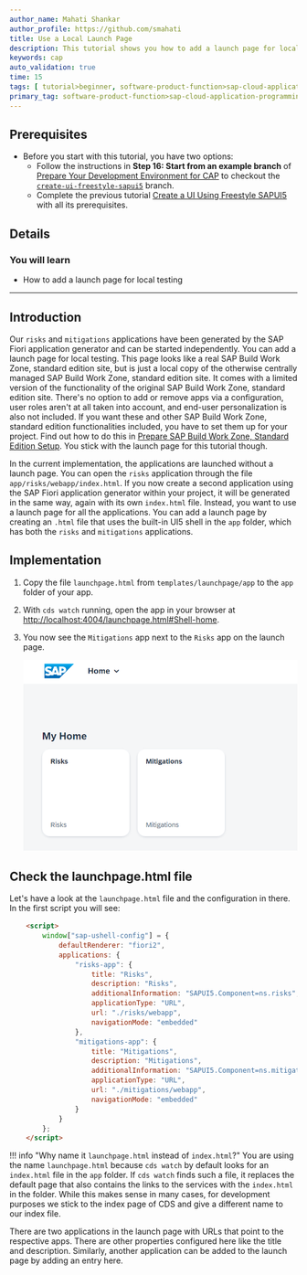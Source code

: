 ```yaml
---
author_name: Mahati Shankar
author_profile: https://github.com/smahati
title: Use a Local Launch Page
description: This tutorial shows you how to add a launch page for local testing.
keywords: cap
auto_validation: true
time: 15
tags: [ tutorial>beginner, software-product-function>sap-cloud-application-programming-model, programming-tool>node-js, software-product>sap-business-technology-platform, software-product>sap-fiori-tools, software-product>sapui5]
primary_tag: software-product-function>sap-cloud-application-programming-model
---
```


## Prerequisites
 - Before you start with this tutorial, you have two options:
	- Follow the instructions in **Step 16: Start from an example branch** of [Prepare Your Development Environment for CAP](../Prepare-Dev-Environment-CAP) to checkout the [`create-ui-freestyle-sapui5`](https://github.com/SAP-samples/cloud-cap-risk-management/tree/create-ui-freestyle-sapui5) branch.
	- Complete the previous tutorial [Create a UI Using Freestyle SAPUI5](../Create-UI-Freestyle-SAPUI5) with all its prerequisites.


## Details
### You will learn
 - How to add a launch page for local testing

---

## Introduction

Our `risks` and `mitigations` applications have been generated by the SAP Fiori application generator and can be started independently. You can add a launch page for local testing. This page looks like a real SAP Build Work Zone, standard edition site, but is just a local copy of the otherwise centrally managed SAP Build Work Zone, standard edition site. It comes with a limited version of the functionality of the original SAP Build Work Zone, standard edition site. There's no option to add or remove apps via a configuration, user roles aren't at all taken into account, and end-user personalization is also not included. If you want these and other SAP Build Work Zone, standard edition functionalities included, you have to set them up for your project. Find out how to do this in [Prepare SAP Build Work Zone, Standard Edition Setup](../Work-Zone-Setup). You stick with the launch page for this tutorial though.

In the current implementation, the applications are launched without a launch page. You can open the `risks` application through the file `app/risks/webapp/index.html`. If you now create a second application using the SAP Fiori application generator within your project, it will be generated in the same way, again with its own `index.html` file. Instead, you want to use a launch page for all the applications. You can add a launch page by creating an `.html` file that uses the built-in UI5 shell in the `app` folder, which has both the `risks` and `mitigations` applications.

## Implementation

1. Copy the file `launchpage.html` from `templates/launchpage/app` to the `app` folder of your app.

2. With `cds watch` running, open the app in your browser at <http://localhost:4004/launchpage.html#Shell-home>.

3. You now see the `Mitigations` app next to the `Risks` app on the launch page.

	![Launch Page](markdown/images/launchpage2apps.png)

## Check the launchpage.html file

Let's have a look at the `launchpage.html` file and the configuration in there. In the first script you will see:

```html hl_lines="5 10 13 18"
	<script>
		window["sap-ushell-config"] = {
			defaultRenderer: "fiori2",
			applications: {
				"risks-app": {
					title: "Risks",
					description: "Risks",
					additionalInformation: "SAPUI5.Component=ns.risks",
					applicationType: "URL",
					url: "./risks/webapp",
					navigationMode: "embedded"
				},
				"mitigations-app": {
					title: "Mitigations",
					description: "Mitigations",
					additionalInformation: "SAPUI5.Component=ns.mitigations",
					applicationType: "URL",
					url: "./mitigations/webapp",
					navigationMode: "embedded"
				}
			}
		};
	</script>
```

!!! info "Why name it `launchpage.html` instead of `index.html`?"
	You are using the name `launchpage.html` because `cds watch` by default looks for an `index.html` file in the `app` folder. If `cds watch` finds such a file, it replaces the default page that also contains the links to the services with the `index.html` in the folder. While this makes sense in many cases, for development purposes we stick to the index page of CDS and give a different name to our index file.

There are two applications in the launch page with URLs that point to the respective apps. There are other properties configured here like the title and description. Similarly, another application can be added to the launch page by adding an entry here.

<!-- [VALIDATE_1] -->